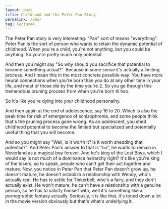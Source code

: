 ```yaml
---
layout: post
title: Childhood and the Peter Pan Story
permalink: /pan/
tag: lecture4
---
```


The Peter Pan story is very interesting. "Pan" sort of means "everything". Peter Pan is the sort of person who wants to retain the dynamic potential of childhood. When you're a child, you're not anything, but you could be anything. So you're pretty much only potential.

And then you might say "So why should you sacrifice that potential to become something actual?". Because in some sense it's actually a limiting process. And I mean this in the most concrete possible way: You have more neural connections when you're born than you do at any other time in your life, and most of those die by the time you're 2. So you go through this tremendous pruning process from when you're born til two. 

So it's like you're dying into your childhood personality. 

And then again at the end of adolescence, say 16 to 20. Which is also the peak time for risk of emergence of schizophrenia, and some people think that's the pruning process gone wrong. As an adolescent, you shed childhood potential to become the limited but specialized and potentially useful thing that you will become. 

And so you might say "Well, is it worth it? is it worth shedding that potential?". And Peter Pan's answer to that is "no", he wants to remain in Neverland as a magical boy forever. And he's king of the Lost Boys, which I would say is not much of a dominance heirarchy right? It's like you're king of the losers, so to speak, people who can't get their act together and mature. Now, you notice in Peter Pan that Peter Pan doesn't grow up, he doesn't mature, he doesn't establish a relationship with Wendy, who's actually real. He has to settle for Tinkerbell, who's a fairy, and they don't actually exist. He won't mature, he can't have a relationship with a genuine person, so he has to satisfy himself with, well it's something like a pornographic fantasy actually. Seriously, it is like that, it's toned down a lot in the movie version obviously but that's what's underlying it.
